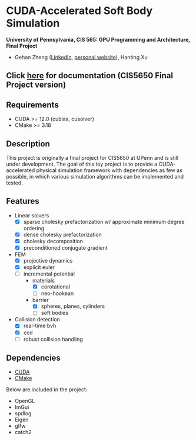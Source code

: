 CUDA-Accelerated Soft Body Simulation
================

**University of Pennsylvania, CIS 565: GPU Programming and Architecture, Final Project**

* Gehan Zheng ([LinkedIn](https://www.linkedin.com/in/gehan-zheng-05877b24a/), [personal website](https://grahamzen.github.io/)),
Hanting Xu

## Click [here](https://github.com/GrahamZen/Soft-Body-Simulation-CUDA/tree/CIS5650-Final) for documentation (CIS5650 Final Project version)

## Requirements

- CUDA >= 12.0 (cublas, cusolver)
- CMake >= 3.18

## Description

This project is originally a final project for CIS5650 at UPenn and is still under development. The goal of this toy project is to provide a CUDA-accelerated physical simulation framework with dependencies as few as possible, in which various simulation algorithms can be implemented and tested.

## Features

* Linear solvers
  * [x] sparse cholesky prefactorization w/ approximate minimum degree ordering
  * [x] dense cholesky prefactorization
  * [x] cholesky decomposition
  * [x] preconditioned conjugate gradient

* FEM
  * [x] projective dynamics
  * [x] explicit euler
  * [ ] incremental potential
    *  materials
         * [x] corotational
         * [ ] neo-hookean
    * barrier
      * [x] spheres, planes, cylinders
      * [ ] soft bodies
* Collision detection
  * [x] real-time bvh
  * [x] ccd
  * [ ] robust collision handling

## Dependencies

* [CUDA](https://developer.nvidia.com/cuda-downloads)
* [CMake](https://cmake.org/download/)

Below are included in the project:

* OpenGL
* ImGui
* spdlog
* Eigen
* glfw
* catch2